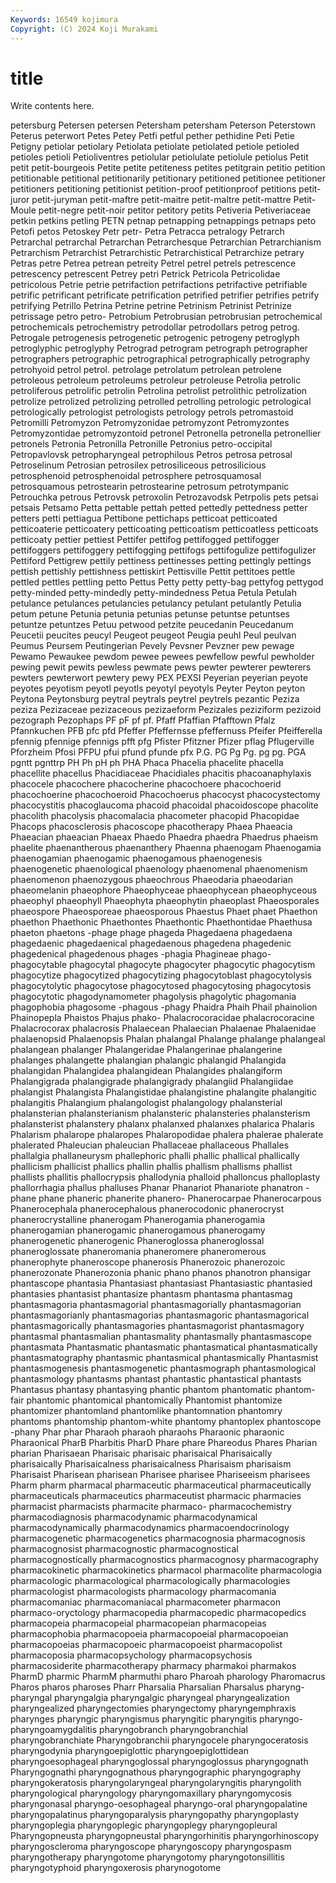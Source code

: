 ```yaml
---
Keywords: 16549 kojimura
Copyright: (C) 2024 Koji Murakami
---
```


# title

Write contents here.



petersburg Petersen petersen Petersham petersham Peterson Peterstown Peterus peterwort
Petes Petey Petfi petful pether pethidine Peti Petie Petigny petiolar
petiolary Petiolata petiolate petiolated petiole petioled petioles petioli Petioliventres petiolular
petiolulate petiolule petiolus Petit petit petit-bourgeois Petite petite petiteness petites
petitgrain petitio petition petitionable petitional petitionarily petitionary petitioned petitionee petitioner
petitioners petitioning petitionist petition-proof petitionproof petitions petit-juror petit-juryman petit-maftre petit-maitre
petit-maltre petit-mattre Petit-Moule petit-negre petit-noir petitor petitory petits Petiveria Petiveriaceae
petkin petkins petling PETN petnap petnapping petnappings petnaps peto Petofi
petos Petoskey Petr petr- Petra Petracca petralogy Petrarch Petrarchal petrarchal
Petrarchan Petrarchesque Petrarchian Petrarchianism Petrarchism Petrarchist Petrarchistic Petrarchistical Petrarchize petrary
Petras petre Petrea petrean petreity Petrel petrel petrels petrescence petrescency
petrescent Petrey petri Petrick Petricola Petricolidae petricolous Petrie petrie petrifaction
petrifactions petrifactive petrifiable petrific petrificant petrificate petrification petrified petrifier petrifies
petrify petrifying Petrillo Petrina Petrine petrine Petrinism Petrinist Petrinize petrissage
petro petro- Petrobium Petrobrusian petrobrusian petrochemical petrochemicals petrochemistry petrodollar petrodollars
petrog petrog. Petrogale petrogenesis petrogenetic petrogenic petrogeny petroglyph petroglyphic petroglyphy
Petrograd petrogram petrograph petrographer petrographers petrographic petrographical petrographically petrography petrohyoid
petrol petrol. petrolage petrolatum petrolean petrolene petroleous petroleum petroleums petroleur
petroleuse Petrolia petrolic petroliferous petrolific petrolin Petrolina petrolist petrolithic petrolization
petrolize petrolized petrolizing petrolled petrolling petrologic petrological petrologically petrologist petrologists
petrology petrols petromastoid Petromilli Petromyzon Petromyzonidae petromyzont Petromyzontes Petromyzontidae petromyzontoid
petronel Petronella petronella petronellier petronels Petronia Petronilla Petronille Petronius petro-occipital
Petropavlovsk petropharyngeal petrophilous Petros petrosa petrosal Petroselinum Petrosian petrosilex petrosiliceous
petrosilicious petrosphenoid petrosphenoidal petrosphere petrosquamosal petrosquamous petrostearin petrostearine petrosum petrotympanic
Petrouchka petrous Petrovsk petroxolin Petrozavodsk Petrpolis pets petsai petsais Petsamo
Petta pettable pettah petted pettedly pettedness petter petters petti pettiagua
Pettibone pettichaps petticoat petticoated petticoaterie petticoatery petticoating petticoatism petticoatless petticoats
petticoaty pettier pettiest Pettifer pettifog pettifogged pettifogger pettifoggers pettifoggery pettifogging
pettifogs pettifogulize pettifogulizer Pettiford Pettigrew pettily pettiness pettinesses petting pettingly
pettings pettish pettishly pettishness pettiskirt Pettisville Pettit pettitoes pettle pettled
pettles pettling petto Pettus Petty petty petty-bag pettyfog pettygod petty-minded
petty-mindedly petty-mindedness Petua Petula Petulah petulance petulances petulancies petulancy petulant
petulantly Petulia petum petune Petunia petunia petunias petunse petuntse petuntses
petuntze petuntzes Petuu petwood petzite peucedanin Peucedanum Peucetii peucites peucyl
Peugeot peugeot Peugia peuhl Peul peulvan Peumus Peursem Peutingerian Pevely
Pevsner Pevzner pew pewage Pewamo Pewaukee pewdom pewee pewees pewfellow
pewful pewholder pewing pewit pewits pewless pewmate pews pewter pewterer
pewterers pewters pewterwort pewtery pewy PEX PEXSI Peyerian peyerian peyote
peyotes peyotism peyotl peyotls peyotyl peyotyls Peyter Peyton peyton Peytona
Peytonsburg peytral peytrals peytrel peytrels pezantic Peziza peziza Pezizaceae pezizaceous
pezizaeform Pezizales peziziform pezizoid pezograph Pezophaps PF pF pf pf.
Pfaff Pfaffian Pfafftown Pfalz Pfannkuchen PFB pfc pfd Pfeffer Pfeffernsse
pfeffernuss Pfeifer Pfeifferella pfennig pfennige pfennigs pfft pfg Pfister Pfitzner
Pfizer pflag Pflugerville Pforzheim Pfosi PFPU pfui pfund pfunde pfx
P.G. PG Pg Pg. pg pg. PGA pgntt pgnttrp PH
Ph pH ph PHA Phaca Phacelia phacelite phacella phacellite phacellus
Phacidiaceae Phacidiales phacitis phacoanaphylaxis phacocele phacochere phacocherine phacochoere phacochoerid phacochoerine
phacochoeroid Phacochoerus phacocyst phacocystectomy phacocystitis phacoglaucoma phacoid phacoidal phacoidoscope phacolite
phacolith phacolysis phacomalacia phacometer phacopid Phacopidae Phacops phacosclerosis phacoscope phacotherapy
Phaea Phaeacia Phaeacian phaeacian Phaeax Phaedo Phaedra phaedra Phaedrus phaeism
phaelite phaenantherous phaenanthery Phaenna phaenogam Phaenogamia phaenogamian phaenogamic phaenogamous phaenogenesis
phaenogenetic phaenological phaenology phaenomenal phaenomenism phaenomenon phaenozygous phaeochrous Phaeodaria phaeodarian
phaeomelanin phaeophore Phaeophyceae phaeophycean phaeophyceous phaeophyl phaeophyll Phaeophyta phaeophytin phaeoplast
Phaeosporales phaeospore Phaeosporeae phaeosporous Phaestus Phaet phaet Phaethon phaethon Phaethonic
Phaethontes Phaethontic Phaethontidae Phaethusa phaeton phaetons -phage phage phageda Phagedaena
phagedaena phagedaenic phagedaenical phagedaenous phagedena phagedenic phagedenical phagedenous phages -phagia
Phagineae phago- phagocytable phagocytal phagocyte phagocyter phagocytic phagocytism phagocytize phagocytized
phagocytizing phagocytoblast phagocytolysis phagocytolytic phagocytose phagocytosed phagocytosing phagocytosis phagocytotic phagodynamometer
phagolysis phagolytic phagomania phagophobia phagosome -phagous -phagy Phaidra Phaih Phail
phainolion Phainopepla Phaistos Phajus phako- Phalacrocoracidae phalacrocoracine Phalacrocorax phalacrosis Phalaecean
Phalaecian Phalaenae Phalaenidae phalaenopsid Phalaenopsis Phalan phalangal Phalange phalange phalangeal
phalangean phalanger Phalangeridae Phalangerinae phalangerine phalanges phalangette phalangian phalangic phalangid
Phalangida phalangidan Phalangidea phalangidean Phalangides phalangiform Phalangigrada phalangigrade phalangigrady phalangiid
Phalangiidae phalangist Phalangista Phalangistidae phalangistine phalangite phalangitic phalangitis Phalangium phalangologist
phalangology phalansterial phalansterian phalansterianism phalansteric phalansteries phalansterism phalansterist phalanstery phalanx
phalanxed phalanxes phalarica Phalaris Phalarism phalarope phalaropes Phalaropodidae phalera phalerae
phalerate phalerated Phaleucian phaleucian Phallaceae phallaceous Phallales phallalgia phallaneurysm phallephoric
phalli phallic phallical phallically phallicism phallicist phallics phallin phallis phallism
phallisms phallist phallists phallitis phallocrypsis phallodynia phalloid phalloncus phalloplasty phallorrhagia
phallus phalluses Phanar Phanariot Phanariote phanatron -phane phane phaneric phanerite
phanero- Phanerocarpae Phanerocarpous Phanerocephala phanerocephalous phanerocodonic phanerocryst phanerocrystalline phanerogam Phanerogamia
phanerogamia phanerogamian phanerogamic phanerogamous phanerogamy phanerogenetic phanerogenic Phaneroglossa phaneroglossal phaneroglossate
phaneromania phaneromere phaneromerous phanerophyte phaneroscope phanerosis Phanerozoic phanerozoic phanerozonate Phanerozonia
phanic phano phanos phanotron phansigar phantascope phantasia Phantasiast phantasiast Phantasiastic
phantasied phantasies phantasist phantasize phantasm phantasma phantasmag phantasmagoria phantasmagorial phantasmagorially
phantasmagorian phantasmagorianly phantasmagorias phantasmagoric phantasmagorical phantasmagorically phantasmagories phantasmagorist phantasmagory phantasmal
phantasmalian phantasmality phantasmally phantasmascope phantasmata Phantasmatic phantasmatic phantasmatical phantasmatically phantasmatography
phantasmic phantasmical phantasmically Phantasmist phantasmogenesis phantasmogenetic phantasmograph phantasmological phantasmology phantasms
phantast phantastic phantastical phantasts Phantasus phantasy phantasying phantic phantom phantomatic
phantom-fair phantomic phantomical phantomically Phantomist phantomize phantomizer phantomland phantomlike phantomnation
phantomry phantoms phantomship phantom-white phantomy phantoplex phantoscope -phany Phar phar
Pharaoh pharaoh pharaohs Pharaonic pharaonic Pharaonical PharB Pharbitis PharD Phare
phare Phareodus Phares Pharian pharian Pharisaean Pharisaic pharisaic pharisaical Pharisaically
pharisaically Pharisaicalness pharisaicalness Pharisaism pharisaism Pharisaist Pharisean pharisean Pharisee pharisee
Phariseeism pharisees Pharm pharm pharmacal pharmaceutic pharmaceutical pharmaceutically pharmaceuticals pharmaceutics
pharmaceutist pharmacic pharmacies pharmacist pharmacists pharmacite pharmaco- pharmacochemistry pharmacodiagnosis pharmacodynamic
pharmacodynamical pharmacodynamically pharmacodynamics pharmacoendocrinology pharmacogenetic pharmacogenetics pharmacognosia pharmacognosis pharmacognosist pharmacognostic
pharmacognostical pharmacognostically pharmacognostics pharmacognosy pharmacography pharmacokinetic pharmacokinetics pharmacol pharmacolite pharmacologia
pharmacologic pharmacological pharmacologically pharmacologies pharmacologist pharmacologists pharmacology pharmacomania pharmacomaniac pharmacomaniacal
pharmacometer pharmacon pharmaco-oryctology pharmacopedia pharmacopedic pharmacopedics pharmacopeia pharmacopeial pharmacopeian pharmacopeias
pharmacophobia pharmacopoeia pharmacopoeial pharmacopoeian pharmacopoeias pharmacopoeic pharmacopoeist pharmacopolist pharmacoposia pharmacopsychology
pharmacopsychosis pharmacosiderite pharmacotherapy pharmacy pharmakoi pharmakos PharmD pharmic PharmM pharmuthi
pharo Pharoah pharology Pharomacrus Pharos pharos pharoses Pharr Pharsalia Pharsalian
Pharsalus pharyng- pharyngal pharyngalgia pharyngalgic pharyngeal pharyngealization pharyngealized pharyngectomies pharyngectomy
pharyngemphraxis pharynges pharyngic pharyngismus pharyngitic pharyngitis pharyngo- pharyngoamygdalitis pharyngobranch pharyngobranchial
pharyngobranchiate Pharyngobranchii pharyngocele pharyngoceratosis pharyngodynia pharyngoepiglottic pharyngoepiglottidean pharyngoesophageal pharyngoglossal pharyngoglossus
pharyngognath Pharyngognathi pharyngognathous pharyngographic pharyngography pharyngokeratosis pharyngolaryngeal pharyngolaryngitis pharyngolith pharyngological
pharyngology pharyngomaxillary pharyngomycosis pharyngonasal pharyngo-oesophageal pharyngo-oral pharyngopalatine pharyngopalatinus pharyngoparalysis pharyngopathy
pharyngoplasty pharyngoplegia pharyngoplegic pharyngoplegy pharyngopleural Pharyngopneusta pharyngopneustal pharyngorhinitis pharyngorhinoscopy pharyngoscleroma
pharyngoscope pharyngoscopy pharyngospasm pharyngotherapy pharyngotome pharyngotomy pharyngotonsillitis pharyngotyphoid pharyngoxerosis pharynogotome
